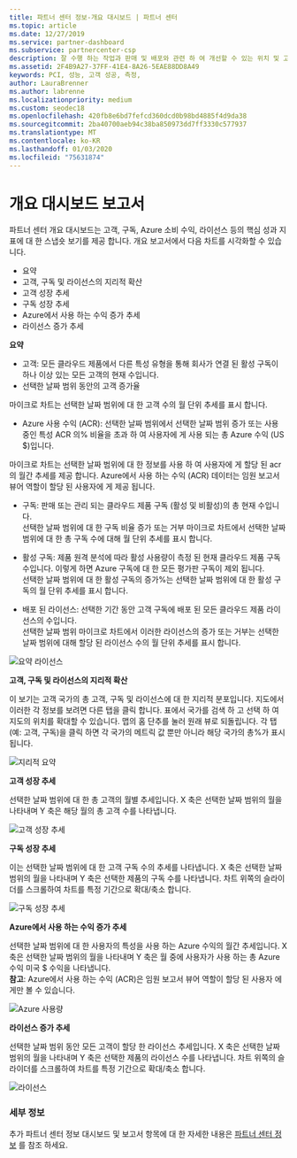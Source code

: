 ```yaml
---
title: 파트너 센터 정보-개요 대시보드 | 파트너 센터
ms.topic: article
ms.date: 12/27/2019
ms.service: partner-dashboard
ms.subservice: partnercenter-csp
description: 잘 수행 하는 작업과 판매 및 배포와 관련 하 여 개선할 수 있는 위치 및 고객 개발을 참조 하세요.
ms.assetid: 2F4B9A27-37FF-41E4-8A26-5EAE88DD8A49
keywords: PCI, 성능, 고객 성공, 측정,
author: LauraBrenner
ms.author: labrenne
ms.localizationpriority: medium
ms.custom: seodec18
ms.openlocfilehash: 420fb8e6bd7fefcd360dcd0b98bd4885f4d9da38
ms.sourcegitcommit: 2ba40700aeb94c38ba850973dd7ff3330c577937
ms.translationtype: MT
ms.contentlocale: ko-KR
ms.lasthandoff: 01/03/2020
ms.locfileid: "75631874"
---
```

# <a name="overview-dashboard-reports"></a>개요 대시보드 보고서 
 
파트너 센터 개요 대시보드는 고객, 구독, Azure 소비 수익, 라이선스 등의 핵심 성과 지표에 대 한 스냅숏 보기를 제공 합니다. 개요 보고서에서 다음 차트를 시각화할 수 있습니다. 

- 요약  
- 고객, 구독 및 라이선스의 지리적 확산  
- 고객 성장 추세 
- 구독 성장 추세 
- Azure에서 사용 하는 수익 증가 추세 
- 라이선스 증가 추세 

**요약**

- 고객: 모든 클라우드 제품에서 다른 특성 유형을 통해 회사가 연결 된 활성 구독이 하나 이상 있는 모든 고객의 현재 수입니다. 
- 선택한 날짜 범위 동안의 고객 증가율 

마이크로 차트는 선택한 날짜 범위에 대 한 고객 수의 월 단위 추세를 표시 합니다. 

 
- Azure 사용 수익 (ACR): 선택한 날짜 범위에서 선택한 날짜 범위 증가 또는 사용 중인 특성 ACR 의% 비율을 초과 하 여 사용자에 게 사용 되는 총 Azure 수익 (US $)입니다.

마이크로 차트는 선택한 날짜 범위에 대 한 정보를 사용 하 여 사용자에 게 할당 된 acr의 월간 추세를 제공 합니다. Azure에서 사용 하는 수익 (ACR) 데이터는 임원 보고서 뷰어 역할이 할당 된 사용자에 게 제공 됩니다. 
 
- 구독: 판매 또는 관리 되는 클라우드 제품 구독 (활성 및 비활성)의 총 현재 수입니다.  
선택한 날짜 범위에 대 한 구독 비율 증가 또는 거부 마이크로 차트에서 선택한 날짜 범위에 대 한 총 구독 수에 대해 월 단위 추세를 표시 합니다. 
 
- 활성 구독: 제품 원격 분석에 따라 활성 사용량이 측정 된 현재 클라우드 제품 구독 수입니다. 이렇게 하면 Azure 구독에 대 한 모든 평가판 구독이 제외 됩니다.  
선택한 날짜 범위에 대 한 활성 구독의 증가%는 선택한 날짜 범위에 대 한 활성 구독의 월 단위 추세를 표시 합니다. 
 
- 배포 된 라이선스: 선택한 기간 동안 고객 구독에 배포 된 모든 클라우드 제품 라이선스의 수입니다.  
선택한 날짜 범위 마이크로 차트에서 이러한 라이선스의 증가 또는 거부는 선택한 날짜 범위에 대해 할당 된 라이선스 수의 월 단위 추세를 표시 합니다.

![요약 라이선스](images/pci/summary.png)

**고객, 구독 및 라이선스의 지리적 확산** 

이 보기는 고객 국가의 총 고객, 구독 및 라이선스에 대 한 지리적 분포입니다. 지도에서 이러한 각 정보를 보려면 다른 탭을 클릭 합니다. 표에서 국가를 검색 하 고 선택 하 여 지도의 위치를 확대할 수 있습니다. 맵의 홈 단추를 눌러 원래 뷰로 되돌립니다. 각 탭 (예: 고객, 구독)을 클릭 하면 각 국가의 메트릭 값 뿐만 아니라 해당 국가의 총%가 표시 됩니다.  

![지리적 요약](images/pci/geosummary.png)

**고객 성장 추세**

선택한 날짜 범위에 대 한 총 고객의 월별 추세입니다. X 축은 선택한 날짜 범위의 월을 나타내며 Y 축은 해당 월의 총 고객 수를 나타냅니다. 

![고객 성장 추세](images/pci/customergrowth.png)

**구독 성장 추세**

이는 선택한 날짜 범위에 대 한 고객 구독 수의 추세를 나타냅니다. X 축은 선택한 날짜 범위의 월을 나타내며 Y 축은 선택한 제품의 구독 수를 나타냅니다. 차트 위쪽의 슬라이더를 스크롤하여 차트를 특정 기간으로 확대/축소 합니다. 

![구독 성장 추세](images/pci/subscriptiongrowth.png)

**Azure에서 사용 하는 수익 증가 추세**

선택한 날짜 범위에 대 한 사용자의 특성을 사용 하는 Azure 수익의 월간 추세입니다. X 축은 선택한 날짜 범위의 월을 나타내며 Y 축은 월 중에 사용자가 사용 하는 총 Azure 수익 미국 $ 수익을 나타냅니다.   
**참고**: Azure에서 사용 하는 수익 (ACR)은 임원 보고서 뷰어 역할이 할당 된 사용자 에게만 볼 수 있습니다. 

![Azure 사용량](images/pci/azureconsumed.png)

**라이선스 증가 추세**
 
선택한 날짜 범위 동안 모든 고객이 할당 한 라이선스 추세입니다. X 축은 선택한 날짜 범위의 월을 나타내며 Y 축은 선택한 제품의 라이선스 수를 나타냅니다. 차트 위쪽의 슬라이더를 스크롤하여 차트를 특정 기간으로 확대/축소 합니다.  

![라이선스](images/pci/licensesgrowth.png)

### <a name="learn-more"></a>세부 정보

추가 파트너 센터 정보 대시보드 및 보고서 항목에 대 한 자세한 내용은 [파트너 센터 정보](partner-center-insights.md) 를 참조 하세요.